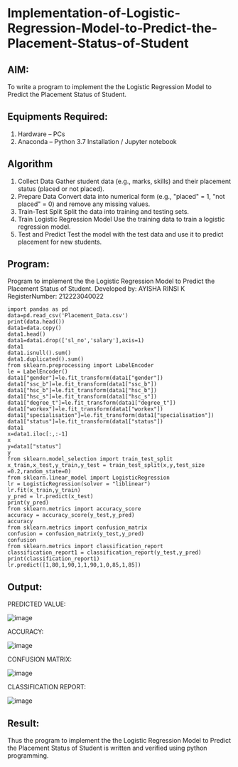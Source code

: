 # Implementation-of-Logistic-Regression-Model-to-Predict-the-Placement-Status-of-Student

## AIM:
To write a program to implement the the Logistic Regression Model to Predict the Placement Status of Student.

## Equipments Required:
1. Hardware – PCs
2. Anaconda – Python 3.7 Installation / Jupyter notebook

## Algorithm
1. Collect Data
Gather student data (e.g., marks, skills) and their placement status (placed or not placed).
2. Prepare Data
Convert data into numerical form (e.g., "placed" = 1, "not placed" = 0) and remove any missing values.
3. Train-Test Split
Split the data into training and testing sets.
4. Train Logistic Regression Model
Use the training data to train a logistic regression model.
5. Test and Predict
Test the model with the test data and use it to predict placement for new students. 

## Program:

Program to implement the the Logistic Regression Model to Predict the Placement Status of Student.
Developed by: AYISHA RINSI K
RegisterNumber: 212223040022
 ```
import pandas as pd
data=pd.read_csv('Placement_Data.csv')
print(data.head())
data1=data.copy()
data1.head()
data1=data1.drop(['sl_no','salary'],axis=1)
data1
data1.isnull().sum()
data1.duplicated().sum()
from sklearn.preprocessing import LabelEncoder
le = LabelEncoder()
data1["gender"]=le.fit_transform(data1["gender"])
data1["ssc_b"]=le.fit_transform(data1["ssc_b"])
data1["hsc_b"]=le.fit_transform(data1["hsc_b"])
data1["hsc_s"]=le.fit_transform(data1["hsc_s"])
data1["degree_t"]=le.fit_transform(data1["degree_t"])
data1["workex"]=le.fit_transform(data1["workex"])
data1["specialisation"]=le.fit_transform(data1["specialisation"])
data1["status"]=le.fit_transform(data1["status"])
data1
x=data1.iloc[:,:-1]
x
y=data1["status"]
y
from sklearn.model_selection import train_test_split
x_train,x_test,y_train,y_test = train_test_split(x,y,test_size =0.2,random_state=0)
from sklearn.linear_model import LogisticRegression
lr = LogisticRegression(solver = "liblinear")
lr.fit(x_train,y_train)
y_pred = lr.predict(x_test)
print(y_pred)
from sklearn.metrics import accuracy_score
accuracy = accuracy_score(y_test,y_pred)
accuracy
from sklearn.metrics import confusion_matrix
confusion = confusion_matrix(y_test,y_pred)
confusion
from sklearn.metrics import classification_report
classification_report1 = classification_report(y_test,y_pred)
print(classification_report1)
lr.predict([1,80,1,90,1,1,90,1,0,85,1,85])
```

## Output:
PREDICTED VALUE:

![image](https://github.com/user-attachments/assets/124cfe3c-c9a1-40c7-8464-c680662e7280)

ACCURACY:

![image](https://github.com/user-attachments/assets/766d1feb-6490-4adf-a774-6e77025f3433)

CONFUSION MATRIX:

![image](https://github.com/user-attachments/assets/78c73517-d9f7-486d-bf68-954576bf47a3)

CLASSIFICATION REPORT:

![image](https://github.com/user-attachments/assets/efca55af-488e-4e57-863f-5bad06b28119)



## Result:
Thus the program to implement the the Logistic Regression Model to Predict the Placement Status of Student is written and verified using python programming.
